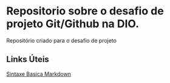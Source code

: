 # Repositorio sobre o desafio de projeto Git/Github na DIO.
Repositório criado para o desafio de projeto
## Links Úteis
[Sintaxe Basica Markdown](https://www.markdownguide.org/basic-syntax/)
